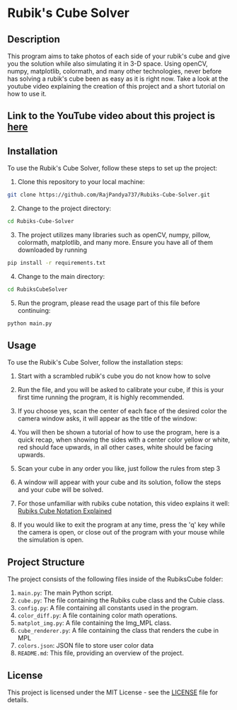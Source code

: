 # Rubik's Cube Solver

## Description

This program aims to take photos of each side of your rubik's cube and give you the solution while also simulating it in 3-D space. Using openCV, numpy, matplotlib, colormath, and many other technologies, never before has solving a rubik's cube been as easy as it is right now. Take a look at the youtube video explaining the creation of this project and a short tutorial on how to use it.

## Link to the YouTube video about this project is [here](https://www.youtube.com/watch?v=8CAep-V3u5w)


## Installation

To use the Rubik's Cube Solver, follow these steps to set up the project:

1. Clone this repository to your local machine:
```bash
git clone https://github.com/RajPandya737/Rubiks-Cube-Solver.git
```
2. Change to the project directory:
```bash
cd Rubiks-Cube-Solver
```

3. The project utilizes many libraries such as openCV, numpy, pillow, colormath, matplotlib, and many more. Ensure you have all of them downloaded by running

```bash
pip install -r requirements.txt
```

4. Change to the main directory:
```bash
cd RubiksCubeSolver
```

5. Run the program, please read the usage part of this file before continuing:
```bash
python main.py
```


## Usage

To use the Rubik's Cube Solver, follow the installation steps:

1. Start with a scrambled rubik's cube you do not know how to solve

2. Run the file, and you will be asked to calibrate your cube, if this is your first time running the program, it is highly recommended.

3. If you choose yes, scan the center of each face of the desired color the camera window asks, it will appear as the title of the window:

4. You will then be shown a tutorial of how to use the program, here is a quick recap, when showing the sides with a center color yellow or white, red should face upwards, in all other cases, white should be facing upwards.

5. Scan your cube in any order you like, just follow the rules from step 3

6. A window will appear with your cube and its solution, follow the steps and your cube will be solved.

7. For those unfamiliar with rubiks cube notation, this video explains it well: [Rubiks Cube Notation Explained](https://www.youtube.com/watch?v=24eHm4ri8WM)

8. If you would like to exit the program at any time, press the 'q' key while the camera is open, or close out of the program with your mouse while the simulation is open.


## Project Structure
The project consists of the following files inside of the RubiksCube folder:

1. `main.py`: The main Python script.
2. `cube.py`: The file containing the Rubiks cube class and the Cubie class.
3. `config.py`: A file containing all constants used in the program.
4. `color_diff.py`: A file containing color math operations.
5. `matplot_img.py`: A file containing the Img_MPL class.
6. `cube_renderer.py`: A file containing the class that renders the cube in MPL
7. `colors.json`: JSON file to store user color data
8. `README.md`: This file, providing an overview of the project.

## License

This project is licensed under the MIT License - see the [LICENSE](LICENSE) file for details.



